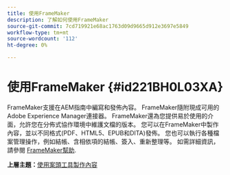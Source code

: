 ```yaml
---
title: 使用FrameMaker
description: 了解如何使用FrameMaker
source-git-commit: 7cd719921e68ac1763d09d9665d912e3697e5849
workflow-type: tm+mt
source-wordcount: '112'
ht-degree: 0%

---
```



# 使用FrameMaker {#id221BH0L03XA}

FrameMaker支援在AEM指南中編寫和發佈內容。 FrameMaker隨附現成可用的Adobe Experience Manager連接器。 FrameMaker還為您提供易於使用的介面，允許您在分佈式協作環境中維護文檔的版本。 您可以在FrameMaker中製作內容，並以不同格式(PDF、HTML5、EPUB和DITA)發佈。 您也可以執行各種檔案管理操作，例如結帳、含相依項的結帳、簽入、重新整理等。 如需詳細資訊，請參閱 [FrameMaker幫助](https://help.adobe.com/en_US/framemaker/using/index.html).

**上層主題：**[&#x200B;使用案頭工具製作內容](author-desktop-tools.md)

